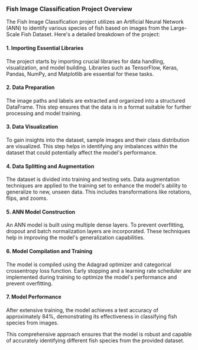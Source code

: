### Fish Image Classification Project Overview

The Fish Image Classification project utilizes an Artificial Neural Network (ANN) to identify various species of fish based on images from the Large-Scale Fish Dataset. Here's a detailed breakdown of the project:

#### 1. Importing Essential Libraries
The project starts by importing crucial libraries for data handling, visualization, and model building. Libraries such as TensorFlow, Keras, Pandas, NumPy, and Matplotlib are essential for these tasks.

#### 2. Data Preparation
The image paths and labels are extracted and organized into a structured DataFrame. This step ensures that the data is in a format suitable for further processing and model training.

#### 3. Data Visualization
To gain insights into the dataset, sample images and their class distribution are visualized. This step helps in identifying any imbalances within the dataset that could potentially affect the model's performance.

#### 4. Data Splitting and Augmentation
The dataset is divided into training and testing sets. Data augmentation techniques are applied to the training set to enhance the model's ability to generalize to new, unseen data. This includes transformations like rotations, flips, and zooms.

#### 5. ANN Model Construction
An ANN model is built using multiple dense layers. To prevent overfitting, dropout and batch normalization layers are incorporated. These techniques help in improving the model's generalization capabilities.

#### 6. Model Compilation and Training
The model is compiled using the Adagrad optimizer and categorical crossentropy loss function. Early stopping and a learning rate scheduler are implemented during training to optimize the model's performance and prevent overfitting. 

#### 7. Model Performance
After extensive training, the model achieves a test accuracy of approximately 84%, demonstrating its effectiveness in classifying fish species from images.

This comprehensive approach ensures that the model is robust and capable of accurately identifying different fish species from the provided dataset.

